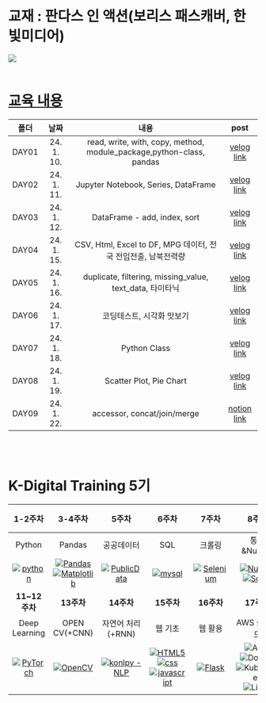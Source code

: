 
# 교재 : 판다스 인 액션(보리스 패스캐버, 한빛미디어)

<img src="https://github.com/juugii-ho/KDT_3-4W_Pandas_Matplotlib/blob/main/B4172751734_l.jpg?raw=true"/> 

<br>
<br>

# [교육 내용](https://velog.io/@bbalgang/series/기록-Pandas)

 | **폴더** | **날짜** | **내용** | **post**|
 |:-----:|:-----:|:-----:|:------:|
 |DAY01 | 24. 1. 10. | read, write, with, copy, method, module_package,python-class, pandas | [velog link]( https://velog.io/@bbalgang/110-Pandas-1일차-w7piieir ) |
 |DAY02 | 24. 1. 11. | Jupyter Notebook, Series, DataFrame | [velog link]( https://velog.io/@bbalgang/111-Pandas-2일차 ) |  
|DAY03 | 24. 1. 12. | DataFrame - add, index, sort | [velog link]( https://velog.io/@bbalgang/118-MATPLOTLIB-2일차 ) | 
|DAY04 | 24. 1. 15. | CSV, Html, Excel to DF, MPG 데이터, 전국 전입전출, 남북전력량 | [velog link]( https://velog.io/@bbalgang/118-MATPLOTLIB-2일차 ) | 
|DAY05 | 24. 1. 16. | duplicate, filtering, missing_value, text_data, 타이타닉 | [velog link]( https://velog.io/@bbalgang/118-MATPLOTLIB-2일차 ) | 
|DAY06 | 24. 1. 17. | 코딩테스트, 시각화 맛보기 | [velog link]( https://velog.io/@bbalgang/118-MATPLOTLIB-2일차 ) | 
|DAY07 | 24. 1. 18. | Python Class | [velog link]( https://velog.io/@bbalgang/118-MATPLOTLIB-2일차 ) | 
|DAY08 | 24. 1. 19. | Scatter Plot, Pie Chart | [velog link]( https://velog.io/@bbalgang/119-MATPLOTLIB-3일차 ) | 
|DAY09 | 24. 1. 22. | accessor, concat/join/merge | [notion link]( https://humorous-potassium-d74.notion.site/1-22-MATPLOTLIB-4-1e887d28c8e444f49da8f611aca52804 ) |       


<br>
<br>


# K-Digital Training 5기


|     1-2주차       |     3-4주차       |        5주차        |     6주차       |     7주차       |         8주차           |             9-10주차                |
|:----------------:|:----------------:|:-------------------:|:----------------:|:----------------:|:------------------------:|:-----------------------------------:|
| Python         | Pandas         | 공공데이터        | SQL            | 크롤링         | 통계&Numpy         | Machine Learning              |
| [![python](https://img.shields.io/badge/Python-3776AB?style=for-the-badge&logo=python&logoColor=white)](https://github.com/juugii-ho/Python) | [![Pandas](https://img.shields.io/badge/pandas-%23150458.svg?style=for-the-badge&logo=pandas&logoColor=white)](https://github.com/juugii-ho/EXAM_PANDAS_MATPLOT) <br> [![Matplotlib](https://img.shields.io/badge/Matplotlib-%23ffffff.svg?style=for-the-badge&logo=Matplotlib&logoColor=black)](https://github.com/juugii-ho/EXAM_PANDAS_MATPLOT)| [![PublicData](https://img.shields.io/badge/PublicData-2ea44f)](https://github.com/juugii-ho/EXAM_PublicData) | [![mysql](https://img.shields.io/badge/MySQL-00000F?style=for-the-badge&logo=mysql&logoColor=white)](https://github.com/juugii-ho/SQL-Scripts) | [![Selenium](https://img.shields.io/badge/-selenium-%43B02A?style=for-the-badge&logo=selenium&logoColor=white)](https://github.com/juugii-ho/Crawling) | [![NumPy](https://img.shields.io/badge/numpy-%23013243.svg?style=for-the-badge&logo=numpy&logoColor=white)](https://github.com/juugii-ho/Numpy) <br> [![SciPy](https://img.shields.io/badge/SciPy-%230C55A5.svg?style=for-the-badge&logo=scipy&logoColor=%white)](https://github.com/juugii-ho/Numpy) | [![scikit-learn](https://img.shields.io/badge/scikit--learn-%23F7931E.svg?style=for-the-badge&logo=scikit-learn&logoColor=white)](https://github.com/juugii-ho/Machine-learning) |
|     **11~12주차**     |     **13주차**    |  **14주차**    |**15주차**|  **16주차**      | **17주차**   | **18주차~**    |
| Deep Learning          | OPEN CV(+CNN)                       | 자연어 처리(+RNN)        | 웹 기초                                    | 웹 활용               | AWS 클라우드 | 기업 프로젝트  |
| [![PyTorch](https://img.shields.io/badge/PyTorch-%23EE4C2C.svg?style=for-the-badge&logo=PyTorch&logoColor=white)](https://github.com/juugii-ho/Deep-Learning) | [![OpenCV](https://img.shields.io/badge/opencv-%23white.svg?style=for-the-badge&logo=opencv&logoColor=white)](https://github.com/juugii-ho/Deep-Learning) |   [![konlpy - NLP](https://img.shields.io/static/v1?label=konlpy&message=NLP&color=2ea44f)](https://github.com/juugii-ho/NLP)| [![HTML5](https://img.shields.io/badge/html5-%23E34F26.svg?style=for-the-badge&logo=html5&logoColor=white)](https://github.com/juugii-ho/SERVICE_ML) <br> [![css](https://img.shields.io/badge/CSS-239120?&style=for-the-badge&logo=css3&logoColor=white)](https://github.com/juugii-ho/SERVICE_ML) <br> [![javascript](https://img.shields.io/badge/JavaScript-F7DF1E?style=for-the-badge&logo=JavaScript&logoColor=white)](https://github.com/juugii-ho/SERVICE_ML)| [![Flask](https://img.shields.io/badge/flask-%23000.svg?style=for-the-badge&logo=flask&logoColor=white)](https://github.com/juugii-ho/KDT_15-16W_SERVICE_ML-Flask)  <br> | ![AWS](https://img.shields.io/badge/AWS-%23FF9900.svg?style=for-the-badge&logo=amazon-aws&logoColor=white)<br>![Docker](https://img.shields.io/badge/docker-%230db7ed.svg?style=for-the-badge&logo=docker&logoColor=white)<br>![Kubernetes](https://img.shields.io/badge/kubernetes-%23326ce5.svg?style=for-the-badge&logo=kubernetes&logoColor=white)<br>![Linux](https://img.shields.io/badge/Linux-FCC624?style=for-the-badge&logo=linux&logoColor=black)||

